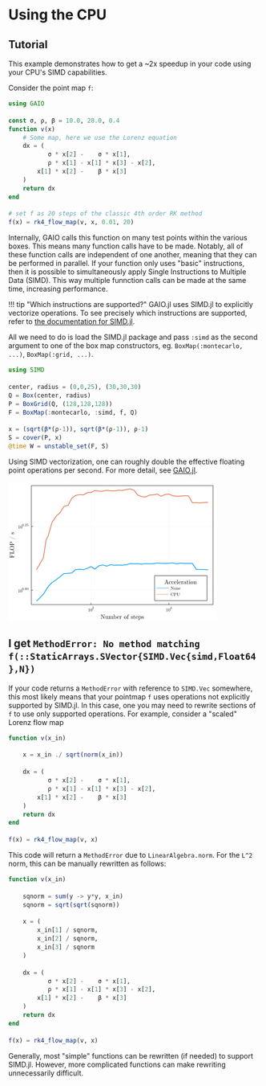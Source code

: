 # Using the CPU

## Tutorial

This example demonstrates how to get a ~2x speedup in your code using your CPU's SIMD capabilities. 

Consider the point map `f`:
```julia
using GAIO

const σ, ρ, β = 10.0, 28.0, 0.4
function v(x)
    # Some map, here we use the Lorenz equation
    dx = (
           σ * x[2] -    σ * x[1],
           ρ * x[1] - x[1] * x[3] - x[2],
        x[1] * x[2] -    β * x[3]
    )
    return dx
end

# set f as 20 steps of the classic 4th order RK method
f(x) = rk4_flow_map(v, x, 0.01, 20)
```

Internally, GAIO calls this function on many test points within the various boxes. This means many function calls have to be made. Notably, all of these function calls are independent of one another, meaning that they can be performed in parallel. If your function only uses "basic" instructions, then it is possible to simultaneously apply Single Instructions to Multiple Data (SIMD). This way multiple funnction calls can be made at the same time, increasing performance. 

!!! tip "Which instructions are supported?"
    GAIO.jl uses SIMD.jl to explicitly vectorize operations. To see precisely which instructions are supported, refer to [the documentation for SIMD.jl](https://github.com/eschnett/SIMD.jl.git). 

All we need to do is load the SIMD.jl package and pass `:simd` as the second argument to one of the box map constructors, eg. `BoxMap(:montecarlo, ...)`, `BoxMap(:grid, ...)`. 
```julia
using SIMD

center, radius = (0,0,25), (30,30,30)
Q = Box(center, radius)
P = BoxGrid(Q, (128,128,128))
F = BoxMap(:montecarlo, :simd, f, Q)

x = (sqrt(β*(ρ-1)), sqrt(β*(ρ-1)), ρ-1)
S = cover(P, x)
@time W = unstable_set(F, S)
```

Using SIMD vectorization, one can roughly double the effective floating point operations per second. For more detail, see [GAIO.jl](@cite). 

![performance metrics](assets/flops_cpu_loglog.png)

## I get `MethodError: No method matching f(::StaticArrays.SVector{SIMD.Vec{simd,Float64},N})`

If your code returns a `MethodError` with reference to `SIMD.Vec` somewhere, this most likely means that your pointmap `f` uses operations not explicitly supported by SIMD.jl. In this case, one you may need to rewrite sections of `f` to use only supported operations. For example, consider a "scaled" Lorenz flow map 
```julia
function v(x_in)
    
    x = x_in ./ sqrt(norm(x_in))

    dx = (
           σ * x[2] -    σ * x[1],
           ρ * x[1] - x[1] * x[3] - x[2],
        x[1] * x[2] -    β * x[3]
    )
    return dx
end

f(x) = rk4_flow_map(v, x)
```
This code will return a `MethodError` due to `LinearAlgebra.norm`. For the ``L^2`` norm, this can be manually rewritten as follows: 
```julia
function v(x_in)
    
    sqnorm = sum(y -> y*y, x_in)
    sqnorm = sqrt(sqrt(sqnorm))

    x = (
        x_in[1] / sqnorm,
        x_in[2] / sqnorm,
        x_in[3] / sqnorm
    )

    dx = (
           σ * x[2] -    σ * x[1],
           ρ * x[1] - x[1] * x[3] - x[2],
        x[1] * x[2] -    β * x[3]
    )
    return dx
end

f(x) = rk4_flow_map(v, x)
```
Generally, most "simple" functions can be rewritten (if needed) to support SIMD.jl. However, more complicated functions can make rewriting unnecessarily difficult. 
